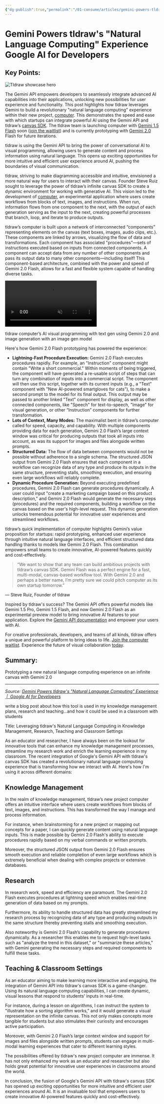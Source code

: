 ```yaml
---
{"dg-publish":true,"permalink":"/01-consume/articles/gemini-powers-tldraw-s-natural-language-computing-experience-google-ai-for-developers/","title":"Gemini Powers tldraw's \"Natural Language Computing\" Experience  |  Google AI for Developers"}
---
```



# Gemini Powers tldraw's "Natural Language Computing" Experience    Google AI for Developers

## Key Points:
![Tldraw showcase hero](https://ai.google.dev/static/images/showcase/tldraw/hero-image.jpg)

The Gemini API empowers developers to seamlessly integrate advanced AI capabilities into their applications, unlocking new possibilities for user experience and functionality. This post highlights how tldraw leverages Gemini to build a revolutionary "natural language computing" experience within their new project, [computer](https://computer.tldraw.com/). This demonstrates the speed and ease with which startups can integrate powerful AI using the Gemini API and tldraw’s [canvas SDK](https://tldraw.dev/). The tldraw team is launching computer with [Gemini 1.5 Flash](https://ai.google.dev/gemini-api/docs/models/gemini#gemini-1.5-flash) soon ([join the waitlist](https://computer.tldraw.com/)) and is currently prototyping with [Gemini 2.0](http://ai.google.dev/gemini-api/docs/models/gemini#gemini-2.0-flash) Flash for future iterations.

tldraw is using the Gemini API to bring the power of conversational AI to visual programming, allowing users to generate content and process information using natural language. This opens up exciting opportunities for more intuitive and efficient user experience around AI, pushing the boundaries of visual communication.

tldraw, striving to make diagramming accessible and intuitive, envisioned a more natural way for users to interact with their canvas. Founder Steve Ruiz sought to leverage the power of tldraw’s infinite canvas SDK to create a dynamic environment for working with generative AI. This vision led to the development of [computer](http://computer.tldraw.com/), an experimental application where users create workflows from blocks of text, images, and instructions. When run, information flows from one component to the next, with the output of each generation serving as the input to the next, creating powerful processes that branch, loop, and iterate to produce outputs.

tldraw’s computer is built upon a network of interconnected “components” representing elements on the canvas (text boxes, images, audio clips, etc.). These components are linked by arrows, visualizing the flow of data and transformations. Each component has associated "procedures"—sets of instructions executed based on inputs from connected components. A component can accept data from any number of other components and pass its output data to many other components—including itself! This component-based architecture, combined with the power and speed of Gemini 2.0 Flash, allows for a fast and flexible system capable of handling diverse tasks.

<video autoplay="" loop="" muted="" playsinline=""><title>video.title</title> <source src="https://ai.google.dev/static/images/showcase/tldraw/text-image-gen.mp4" type="video/mp4"></video> 

tldraw computer’s AI visual programming with text gen using Gemini 2.0 and image generation with an image gen model

Here's how Gemini 2.0 Flash prototyping has powered the experience:

  

- **Lightning-Fast Procedure Execution:** Gemini 2.0 Flash executes procedures rapidly. For example, an "Instruction" component might contain "Write a short commercial." Within moments of being triggered, the component will have generated a re-usable script of steps that can turn any combination of inputs into a commercial script. The component will then use this script, together with its current inputs (e.g., a "Text" component with "New AI-powered smartgloves for cats"), to make a second prompt to the model for its final output. This output may be passed to another linked "Text" component for display, as well as other connected components, like "Speech" for text-to-speech, "Image" for visual generation, or other “Instruction” components for further transformation.
- **Lots of Context, Many Modes:** The maximalist bent in tldraw’s computer called for speed, capacity, and capability. With multiple components providing data for each generation, Gemini 2.0 Flash’s large context window was critical for producing outputs that took all inputs into account, as was its support for images and files alongside written prompts.
- **Structured Data:** The flow of data between components would not be possible without adherence to a single schema. The structured JSON output from Gemini 2.0 Flash ensures that each component in a workflow can recognize data of any type and produce its outputs in the same structure, preventing stalls, smoothing execution, and ensuring even large workflows will reliably complete.
- **Dynamic Procedure Generation:** Beyond executing predefined procedures, Gemini 2.0 Flash can generate procedures dynamically. A user could input "create a marketing campaign based on this product description," and Gemini 2.0 Flash would generate the necessary steps (procedures) and the required components, building a workflow on the canvas based on the user's high-level request. This dynamic generation unlocks tremendous potential for innovative user experiences and streamlined workflows.

tldraw’s quick implementation of computer highlights Gemini’s value proposition for startups: rapid prototyping, enhanced user experience through intuitive natural language interfaces, and efficient structured data handling thanks to models like Gemini 2.0 Flash. This combination empowers small teams to create innovative, AI-powered features quickly and cost-effectively.

> “We want to show that any team can build ambitious projects with tldraw’s canvas SDK. Gemini Flash was a perfect engine for a fast, multi-modal, canvas-based workflow tool. With Gemini 2.0 and perhaps a better name, I’m pretty sure we could pitch computer as its own startup tomorrow.”

— Steve Ruiz, Founder of tldraw

Inspired by tldraw's success? The Gemini API offers powerful models like Gemini 1.5 Pro, Gemini 1.5 Flash, and now Gemini 2.0 Flash as an experimental preview model to bring innovative AI features to your application. Explore the [Gemini API documentation](https://ai.google.dev/gemini-api/docs) and empower your users with AI.

For creative professionals, developers, and teams of all kinds, tldraw offers a unique and powerful platform to bring ideas to life. [Join the computer waitlist](https://computer.tldraw.com/). Experience the future of visual collaboration [today](https://tldraw.dev/).

## Summary:
Prototyping a new natural language computing experience on an infinite canvas with Gemini 2.0

---

*Source: [Gemini Powers tldraw's "Natural Language Computing" Experience  |  Google AI for Developers](https://ai.google.dev/showcase/tldraw)*


write a blog post about how this tool is used in my knowledge management plans, research and teaching...and how it could be used in a classroom with students


  Title: Leveraging tldraw's Natural Language Computing in Knowledge Management, Research, Teaching and Classroom Settings

As an educator and researcher, I have always been on the lookout for innovative tools that can enhance my knowledge management processes, streamline my research work and enrich the learning experience in my classroom. The recent integration of Google's Gemini API with tldraw's canvas SDK has created a revolutionary natural language computing experience that is transforming how we interact with AI. Here's how I'm using it across different domains:

## Knowledge Management

In the realm of knowledge management, tldraw’s new project computer offers an intuitive interface where users create workflows from blocks of text, images, and instructions. This has transformed the way I manage and process information. 

For instance, when brainstorming for a new project or mapping out concepts for a paper, I can quickly generate content using natural language inputs. This is made possible by Gemini 2.0 Flash's ability to execute procedures rapidly based on my verbal commands or written prompts.

Moreover, the structured JSON output from Gemini 2.0 Flash ensures smooth execution and reliable completion of even large workflows which is extremely beneficial when dealing with complex projects or extensive databases.

## Research 

In research work, speed and efficiency are paramount. The Gemini 2.0 Flash executes procedures at lightning speed which enables real-time generation of data based on my prompts.

Furthermore, its ability to handle structured data has greatly streamlined my research process by recognizing data of any type and producing outputs in the same structure thereby preventing stalls and smoothing execution.

Also noteworthy is Gemini 2.0 Flash’s capability to generate procedures dynamically. As a researcher this enables me to request high-level tasks such as "analyze the trend in this dataset," or "summarize these articles," with Gemini generating the necessary steps and required components to fulfill these tasks.

## Teaching & Classroom Settings

As an educator aiming to make learning more interactive and engaging, the integration of Gemini API into tldraw's canvas SDK is a game-changer. Using its natural language computing capabilities, I can create dynamic, visual lessons that respond to students' inputs in real-time.

For instance, during a lesson on algorithms, I can instruct the system to "illustrate how a sorting algorithm works," and it would generate a visual representation on the infinite canvas. This not only makes concepts more tangible for students but also stimulates their curiosity and encourages active participation.

Moreover, with Gemini 2.0 Flash’s large context window and support for images and files alongside written prompts, students can engage in multi-modal learning experiences that cater to different learning styles.

The possibilities offered by tldraw's new project computer are immense. It has not only enhanced my work as an educator and researcher but also holds great potential for innovative user experiences in classrooms around the world. 

In conclusion, the fusion of Google's Gemini API with tldraw's canvas SDK has opened up exciting opportunities for more intuitive and efficient user experiences around AI. It is an invaluable tool that empowers users to create innovative AI-powered features quickly and cost-effectively.
